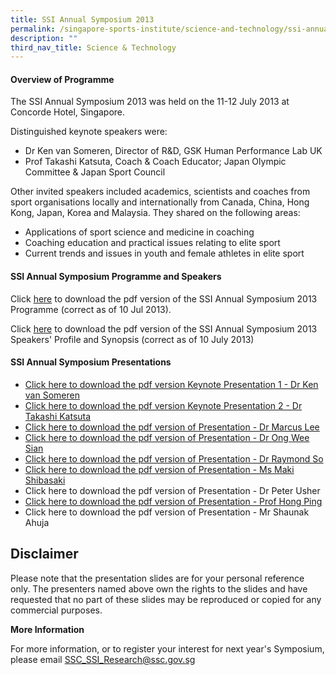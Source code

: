 ```yaml
---
title: SSI Annual Symposium 2013
permalink: /singapore-sports-institute/science-and-technology/ssi-annual-symposium-2013/
description: ""
third_nav_title: Science & Technology
---
```

#### **Overview of Programme**

The SSI Annual Symposium 2013 was held on the 11-12 July 2013 at Concorde Hotel, Singapore.  
  
Distinguished keynote speakers were:  

*   Dr Ken van Someren, Director of R&D, GSK Human Performance Lab UK
*   Prof Takashi Katsuta, Coach & Coach Educator; Japan Olympic Committee & Japan Sport Council

Other invited speakers included academics, scientists and coaches from sport organisations locally and internationally from Canada, China, Hong Kong, Japan, Korea and Malaysia. They shared on the following areas:  
*   Applications of sport science and medicine in coaching
*   Coaching education and practical issues relating to elite sport
*   Current trends and issues in youth and female athletes in elite sport

#### **SSI Annual Symposium Programme and Speakers**

Click [here](/files/What%20We%20%20Do/Singapore%20Sports%20Institute/Science%20and%20Technology/SSI%20Annual%20Symposium%202013/SSI20Symposium20Programme.pdf) to download the pdf version of the SSI Annual Symposium 2013 Programme (correct as of 10 Jul 2013).

Click [here](/files/What%20We%20%20Do/Singapore%20Sports%20Institute/Science%20and%20Technology/SSI%20Annual%20Symposium%202013/Speakers20Profile.pdf) to download the pdf version of the SSI Annual Symposium 2013 Speakers' Profile and Synopsis (correct as of 10 July 2013)

#### **SSI Annual Symposium Presentations**
* [Click here to download the pdf version Keynote Presentation 1 - Dr Ken van Someren](/files/What%20We%20%20Do/Singapore%20Sports%20Institute/Science%20and%20Technology/SSI%20Annual%20Symposium%202013/Keynote2012020Dr20Ken20van20Someren.pdf)
* [Click here to download the pdf version Keynote Presentation 2 - Dr Takashi Katsuta](/files/What%20We%20%20Do/Singapore%20Sports%20Institute/Science%20and%20Technology/SSI%20Annual%20Symposium%202013/Keynote2022020Katsuta.pdf)
* [Click here to download the pdf version of Presentation - Dr Marcus Lee](/files/What%20We%20%20Do/Singapore%20Sports%20Institute/Science%20and%20Technology/SSI%20Annual%20Symposium%202013/Dr20Marcus20Lee2020Web20Version.pdf)
* [Click here to download the pdf version of Presentation - Dr Ong Wee Sian](/files/What%20We%20%20Do/Singapore%20Sports%20Institute/Science%20and%20Technology/SSI%20Annual%20Symposium%202013/Dr20Ong20Wee20Sian2020Health20Issues20of20Female20Athletes.pdf)
* [Click here to download the pdf version of Presentation - Dr Raymond So](/files/What%20We%20%20Do/Singapore%20Sports%20Institute/Science%20and%20Technology/SSI%20Annual%20Symposium%202013/Dr20Raymond20So2020H.pdf)
* [Click here to download the pdf version of Presentation - Ms Maki Shibasaki](/files/What%20We%20%20Do/Singapore%20Sports%20Institute/Science%20and%20Technology/SSI%20Annual%20Symposium%202013/Ms20Maki20Shibasaki2020Nutrition20.pdf)
* Click here to download the pdf version of Presentation - Dr Peter Usher
* [Click here to download the pdf version of Presentation - Prof Hong Ping](/files/What%20We%20%20Do/Singapore%20Sports%20Institute/Science%20and%20Technology/SSI%20Annual%20Symposium%202013/Prof20Hongping.pdf)
* Click here to download the pdf version of Presentation - Mr Shaunak Ahuja

Disclaimer
----------

Please note that the presentation slides are for your personal reference only. The presenters named above own the rights to the slides and have requested that no part of these slides may be reproduced or copied for any commercial purposes.

**More Information**

For more information, or to register your interest for next year's Symposium, please email [SSC_SSI_Research@ssc.gov.sg](mailto:SSC_SSI_Research@ssc.gov.sg)